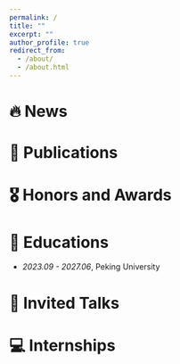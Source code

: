 ```yaml
---
permalink: /
title: ""
excerpt: ""
author_profile: true
redirect_from: 
  - /about/
  - /about.html
---
```



# 🔥 News


# 📝 Publications 


# 🎖 Honors and Awards

# 📖 Educations 
- *2023.09 - 2027.06*, Peking University 

# 💬 Invited Talks


# 💻 Internships
